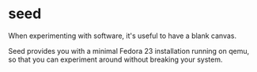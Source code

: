 seed
====

When experimenting with software, it's useful to have a blank canvas.

Seed provides you with a minimal Fedora 23 installation running on qemu, so
that you can experiment around without breaking your system.
